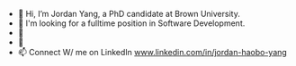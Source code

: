 - 👋 Hi, I’m Jordan Yang, a PhD candidate at Brown University.
- 👀 I'm looking for a fulltime position in Software Development.
- 🌱 
- 💞️ 
- 📫 Connect W/ me on LinkedIn www.linkedin.com/in/jordan-haobo-yang

<!---
yanghaobojordan/yanghaobojordan is a ✨ special ✨ repository because its `README.md` (this file) appears on your GitHub profile.
You can click the Preview link to take a look at your changes.
--->
